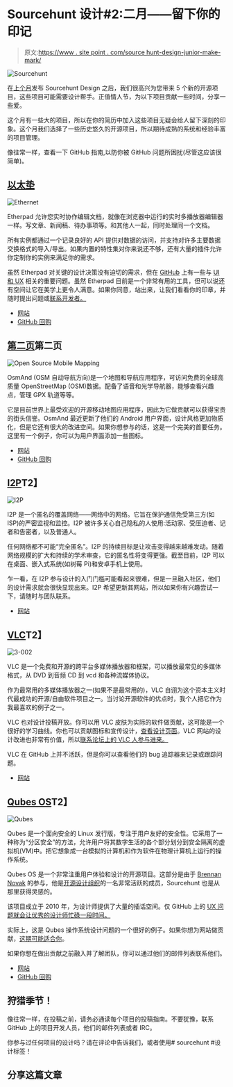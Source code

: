 # Sourcehunt 设计#2:二月——留下你的印记

> 原文:[https://www . site point . com/source hunt-design-junior-make-mark/](https://www.sitepoint.com/sourcehunt-design-february-make-mark/)

![Sourcehunt](../Images/b4a599cb96895e5df341e070aaae510d.png)

在[上个月](https://www.sitepoint.com/talented-designer-sourcehunt-needs/)发布 Sourcehunt Design 之后，我们很高兴为您带来 5 个新的开源项目，这些项目可能需要设计帮手。正值情人节，为以下项目贡献一些时间，分享一些爱。

这个月有一些大的项目，所以在你的简历中加入这些项目无疑会给人留下深刻的印象。这个月我们选择了一些历史悠久的开源项目，所以期待成熟的系统和经验丰富的项目管理。

像往常一样，查看一下 GitHub 指南,以防你被 GitHub 问题所困扰(尽管这应该很简单)。

## [以太垫](http://etherpad.org/)

![Ethernet](../Images/7fa2351aeef435f1a0a9003f5f5e28c7.png)

Etherpad 允许您实时协作编辑文档，就像在浏览器中运行的实时多播放器编辑器一样。写文章、新闻稿、待办事项等。和其他人一起，同时处理同一个文档。

所有实例都通过一个记录良好的 API 提供对数据的访问，并支持对许多主要数据交换格式的导入/导出。如果内置的特性集对你来说还不够，还有大量的插件允许你定制你的实例来满足你的需求。

虽然 Etherpad 对关键的设计决策没有迫切的需求，但在 [GitHub](https://github.com/ether/etherpad-lite) 上有一些与 [UI 和 UX](https://github.com/ether/etherpad-lite/issues?q=is%3Aopen+is%3Aissue+label%3AUI+label%3AUX) 相关的重要问题。虽然 Etherpad 目前是一个非常有用的工具，但可以说还有空间让它在美学上更令人满意。如果你同意，站出来，让我们看看你的印章，并随时提出问题或[联系开发者。](http://etherpad.org/#contact)

*   [网站](http://etherpad.org/)
*   [GitHub 回购](https://github.com/ether/etherpad-lite)

## [第二页](http://osmand.net/)第二页

![Open Source Mobile Mapping](../Images/018cbb5c983ebfbd652ef0d2ee720902.png)

OsmAnd (OSM 自动导航方向)是一个地图和导航应用程序，可访问免费的全球高质量 OpenStreetMap (OSM)数据。配备了语音和光学导航器，能够查看兴趣点，管理 GPX 轨道等等。

它是目前世界上最受欢迎的开源移动地图应用程序，因此为它做贡献可以获得宝贵的街头信誉。OsmAnd 最近更新了他们的 Android 用户界面，设计风格更加物质化，但是它还有很大的改进空间。如果你想参与的话，这是一个完美的首要任务。这里有一个例子，你可以为用户界面添加一些图标。

*   [网站](http://osmand.net/)
*   [GitHub 回购](https://github.com/osmandapp/Osmand/)

## [I2P](https://geti2p.net)T2】

![I2P](../Images/6b998f7961ead610eb1a7a3c97b449dc.png)

I2P 是一个匿名的覆盖网络——网络中的网络。它旨在保护通信免受第三方(如 ISP)的严密监视和监控。I2P 被许多关心自己隐私的人使用:活动家、受压迫者、记者和告密者，以及普通人。

任何网络都不可能“完全匿名”。I2P 的持续目标是让攻击变得越来越难发动。随着网络规模的扩大和持续的学术审查，它的匿名性将变得更强。截至目前，I2P 可以在桌面、嵌入式系统(如树莓 Pi)和安卓手机上使用。

乍一看，在 I2P 参与设计的入门门槛可能看起来很难，但是一旦融入社区，他们的设计需求就会很快显现出来。I2P 希望更新其网站，所以如果你有兴趣尝试一下，请随时与团队联系。

*   [网站](https://geti2p.net/)

## [VLC](https://www.videolan.org/)T2】

![3-002](../Images/0eb1e4e16cf9f775482b746c2568d5b7.png)

VLC 是一个免费和开源的跨平台多媒体播放器和框架，可以播放最常见的多媒体格式，从 DVD 到音频 CD 到 vcd 和各种流媒体协议。

作为最常用的多媒体播放器之一(如果不是最常用的)，VLC 自诩为这个资本主义时代最成功的开源/自由软件项目之一。当讨论开源软件的优点时，我个人把它作为我最喜欢的例子之一。

VLC 也对设计投稿开放。你可以用 VLC 皮肤为实际的软件做贡献，这可能是一个很好的学习曲线。你也可以贡献图标和宣传设计，[查看设计页面](https://wiki.videolan.org/VideoLAN_Design/)。VLC 网站的设计改进也非常有价值，所以[联系论坛上的 VLC 人参与进来。](https://forum.videolan.org/)

VLC 在 GitHub 上并不活跃，但是你可以查看他们的 bug 追踪器来记录或跟踪问题。

*   [网站](https://www.videolan.org/)

## [Qubes OS](https://www.qubes-os.org/)T2】

![Qubes](../Images/923f46c314cc4cf5edf0ad040790dcbf.png)

Qubes 是一个面向安全的 Linux 发行版，专注于用户友好的安全性。它采用了一种称为“分区安全”的方法，允许用户将其数字生活的各个部分划分到安全隔离的虚拟机(VM)中。把它想象成一台模拟的计算机和作为软件在物理计算机上运行的操作系统。

Qubes OS 是一个非常注重用户体验和设计的开源项目。这部分是由于 [Brennan Novak](https://twitter.com/brennannovak) 的参与，他是[开源设计组织](http://opensourcedesign.net/)的一名非常活跃的成员，Sourcehunt 也是从那里获得灵感的。

该项目成立于 2010 年，为设计师提供了大量的插话空间。仅 GitHub 上的 [UX 问题就会让优秀的设计师忙碌一段时间。](https://github.com/QubesOS/qubes-issues/labels/UX)

实际上，这是 Qubes 操作系统设计问题的一个很好的例子。如果你想为网站做贡献，[这期可能适合你](https://github.com/QubesOS/qubes-issues/issues/1711)。

如果你想在做出贡献之前融入并了解团队，你可以通过他们的邮件列表联系他们。

*   [网站](https://www.qubes-os.org/)
*   [GitHub 回购](https://github.com/QubesOS/qubes-issues)

## 狩猎季节！

像往常一样，在投稿之前，请务必通读每个项目的投稿指南。不要犹豫，联系 GitHub 上的项目开发人员，他们的邮件列表或者 IRC。

你参与过任何项目的设计吗？请在评论中告诉我们，或者使用# sourcehunt #设计标签！

## 分享这篇文章